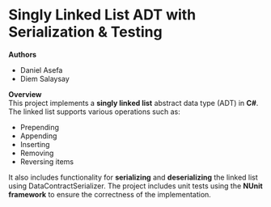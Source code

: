 # Singly Linked List ADT with Serialization & Testing

**Authors**<br>
* Daniel Asefa
* Diem Salaysay

**Overview**<br>
This project implements a **singly linked list** abstract data type (ADT) in **C#**. The linked list supports various operations such as:
* Prepending 
* Appending
* Inserting 
* Removing
* Reversing items<br>

It also includes functionality for **serializing** and **deserializing** the linked list using DataContractSerializer. The project includes unit tests using the **NUnit framework** to ensure the correctness of the implementation.